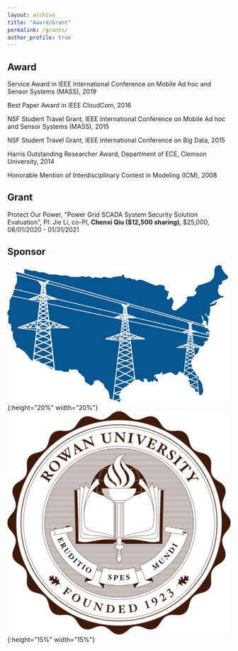 ```yaml
---
layout: archive
title: "Award/Grant"
permalink: /grants/
author_profile: true
---
```


## Award

Service Award in IEEE International Conference on Mobile Ad hoc and Sensor Systems (MASS), 2019

Best Paper Award in IEEE CloudCom, 2016

NSF Student Travel Grant, IEEE International Conference on Mobile Ad hoc and Sensor Systems
(MASS), 2015

NSF Student Travel Grant, IEEE International Conference on Big Data, 2015

Harris Outstanding Researcher Award, Department of ECE, Clemson University, 2014

Honorable Mention of Interdisciplinary Contest in Modeling (ICM), 2008

## Grant

Protect Our Power, "Power Grid SCADA System Security Solution Evaluation", PI: Jie Li, co-PI, **Chenxi Qiu ($12,500 sharing)**, $25,000, 08/01/2020 - 01/31/2021

## Sponsor
![Protect Our Power](protectpowerlogo.png){:height="20%" width="20%"}
![Rowan](rowanlogo.png){:height="15%" width="15%"}


